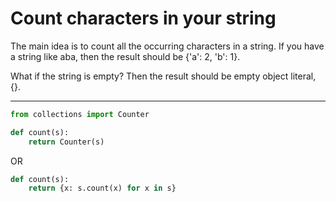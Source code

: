 # Count characters in your string

The main idea is to count all the occurring characters in a string. If you have a string like aba, then the result should be {'a': 2, 'b': 1}.

What if the string is empty? Then the result should be empty object literal, {}.

---

```py
from collections import Counter

def count(s):
    return Counter(s)
```

OR

```py
def count(s):
    return {x: s.count(x) for x in s}
```
